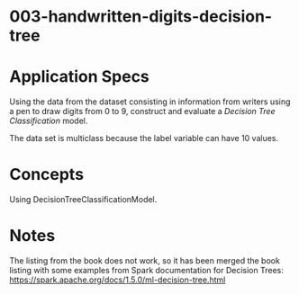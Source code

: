 003-handwritten-digits-decision-tree
====================================

# Application Specs
Using the data from the dataset consisting in information from writers using a pen to draw digits from 0 to 9, construct and evaluate a *Decision Tree Classification* model. 

The data set is multiclass because the label variable can have 10 values.   

# Concepts
Using DecisionTreeClassificationModel.

# Notes
The listing from the book does not work, so it has been merged the book listing with some examples from Spark documentation for Decision Trees: https://spark.apache.org/docs/1.5.0/ml-decision-tree.html
